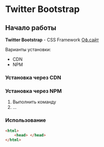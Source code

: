 # Twitter Bootstrap

## Начало работы
**Twitter Bootstrap** - CSS Framework [Оф.сайт](https://getbootstrap.com)

Варианты установки:
* CDN
* NPM

### Установка через CDN

### Установка через NPM
1. Выполнить команду
2. ...

### Использование

```html
<html>
    <head> </head>
</html>
```

